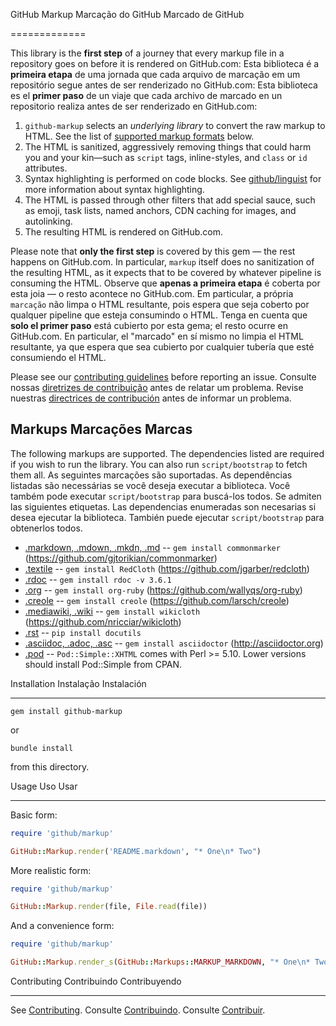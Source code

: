 GitHub Markup
Marcação do GitHub
Marcado de GitHub

=============

This library is the **first step** of a journey that every markup file in a repository goes on before it is rendered on GitHub.com:
Esta biblioteca é a **primeira etapa** de uma jornada que cada arquivo de marcação em um repositório segue antes de ser renderizado no GitHub.com:
Esta biblioteca es el **primer paso** de un viaje que cada archivo de marcado en un repositorio realiza antes de ser renderizado en GitHub.com:

1. `github-markup` selects an _underlying library_ to convert the raw markup to HTML. See the list of [supported markup formats](#markups) below.
1. The HTML is sanitized, aggressively removing things that could harm you and your kin—such as `script` tags, inline-styles, and `class` or `id` attributes.
1. Syntax highlighting is performed on code blocks. See [github/linguist](https://github.com/github/linguist#syntax-highlighting) for more information about syntax highlighting.
1. The HTML is passed through other filters that add special sauce, such as emoji, task lists, named anchors, CDN caching for images, and autolinking.
1. The resulting HTML is rendered on GitHub.com.

Please note that **only the first step** is covered by this gem — the rest happens on GitHub.com.  In particular, `markup` itself does no sanitization of the resulting HTML, as it expects that to be covered by whatever pipeline is consuming the HTML.
Observe que **apenas a primeira etapa** é coberta por esta joia — o resto acontece no GitHub.com. Em particular, a própria `marcação` não limpa o HTML resultante, pois espera que seja coberto por qualquer pipeline que esteja consumindo o HTML.
Tenga en cuenta que **solo el primer paso** está cubierto por esta gema; el resto ocurre en GitHub.com. En particular, el "marcado" en sí mismo no limpia el HTML resultante, ya que espera que sea cubierto por cualquier tubería que esté consumiendo el HTML.

Please see our [contributing guidelines](CONTRIBUTING.md) before reporting an issue.
Consulte nossas [diretrizes de contribuição](CONTRIBUTING.md) antes de relatar um problema.
Revise nuestras [directrices de contribución](CONTRIBUTING.md) antes de informar un problema.

Markups
Marcações
Marcas
-------

The following markups are supported.  The dependencies listed are required if
you wish to run the library. You can also run `script/bootstrap` to fetch them all.
As seguintes marcações são suportadas. As dependências listadas são necessárias se
você deseja executar a biblioteca. Você também pode executar `script/bootstrap` para buscá-los todos.
Se admiten las siguientes etiquetas. Las dependencias enumeradas son necesarias si
desea ejecutar la biblioteca. También puede ejecutar `script/bootstrap` para obtenerlos todos.

* [.markdown, .mdown, .mkdn, .md](http://daringfireball.net/projects/markdown/) -- `gem install commonmarker` (https://github.com/gjtorikian/commonmarker)
* [.textile](https://www.promptworks.com/textile) -- `gem install RedCloth` (https://github.com/jgarber/redcloth)
* [.rdoc](https://ruby.github.io/rdoc/) -- `gem install rdoc -v 3.6.1`
* [.org](http://orgmode.org/) -- `gem install org-ruby` (https://github.com/wallyqs/org-ruby)
* [.creole](http://wikicreole.org/) -- `gem install creole` (https://github.com/larsch/creole)
* [.mediawiki, .wiki](http://www.mediawiki.org/wiki/Help:Formatting) -- `gem install wikicloth` (https://github.com/nricciar/wikicloth)
* [.rst](http://docutils.sourceforge.net/rst.html) -- `pip install docutils`
* [.asciidoc, .adoc, .asc](http://asciidoc.org/) -- `gem install asciidoctor` (http://asciidoctor.org)
* [.pod](http://search.cpan.org/dist/perl/pod/perlpod.pod) -- `Pod::Simple::XHTML`
  comes with Perl >= 5.10. Lower versions should install Pod::Simple from CPAN.

Installation
Instalação
Instalación

-----------

```
gem install github-markup
```

or

```
bundle install
```

from this directory.

Usage
Uso
Usar

-----

Basic form:

```ruby
require 'github/markup'

GitHub::Markup.render('README.markdown', "* One\n* Two")
```

More realistic form:

```ruby
require 'github/markup'

GitHub::Markup.render(file, File.read(file))
```

And a convenience form:

```ruby
require 'github/markup'

GitHub::Markup.render_s(GitHub::Markups::MARKUP_MARKDOWN, "* One\n* Two")
```


Contributing
Contribuindo
Contribuyendo

------------

See [Contributing](CONTRIBUTING.md).
Consulte [Contribuindo](CONTRIBUINDO.md).
Consulte [Contribuir](CONTRIBUTING.md).
